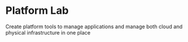 # Platform Lab

Create platform tools to manage applications and manage both cloud and physical infrastructure in one place